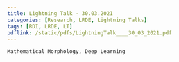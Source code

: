 ```yaml
---
title: Lightning Talk - 30.03.2021
categories: [Research, LRDE, Lightning Talks]
tags: [RDI, LRDE, LT]
pdflink: /static/pdfs/LightningTalk____30_03_2021.pdf
---
```


```
Mathematical Morphology, Deep Learning
```
